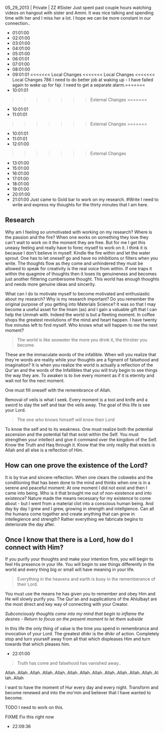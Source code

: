 05_29_2013 | Private | ZZ 
#Sister
Just spent past couple hours watching videos on hangout with sister and Ammi. It was nice talking and spending time with her and I miss her a lot. I hope we can be more constant in our connection..
* 01:01:00
* 02:01:00
* 03:01:00
* 04:01:00
* 05:01:00
* 06:01:01
* 07:01:00
* 08:01:00
* 09:01:01
<<<<<<< Local Changes
<<<<<<< Local Changes
<<<<<<< Local Changes
786
I need to do better job at waking up - I have failed again to wake up for fajr. I need to get a separate alarm.=======
* 10:01:01
>>>>>>> External Changes
=======
* 10:01:01
* 11:01:01
>>>>>>> External Changes
=======
* 10:01:01
* 11:01:01
* 12:01:00
>>>>>>> External Changes
* 13:01:00
* 15:01:00
* 16:01:00
* 17:01:00
* 18:01:00
* 19:01:00
* 20:01:00
* 21:01:00
Just came to Gold bar to work on my research.
#Write
I need to write and express my thoughts for the thirty minutes that I am here. 

Research
---

Why am I feeling so unmotivated with working on my research? Where is the passion and the fire? When one works on something they love they can't wait to work on it the moment they are free. But for me I get this uneasy feeling and really have to forec myself to work on it. I think it is because I don't believe in myself. Kindle the fire within and let the water sprout. One has to let oneself go and have no inhibitions or filters when you write. The thoughts flow as they come and unhindered they must be allowed to speak for creativity is the real voice from within. If one traps it within the quagmire of thoughts then it loses its genuineness and becomes just another flittering cumbersome thought. This world has enough thoughts and needs more genuine ideas and sincerity. 

What can I do to motivate myself to become motivated and enthusiastic about my research? Why is my research important? 
Do you remember the original purpose of you getting into Materials Science? It was so that I may become a useful asset for the Imam (as) and I gain a valuable gift that I can help the Ummah with. Indeed the world is but a fleeting moment. In coffee shops the greatest revolutions of the mind and heart happen. I have twenty five minutes left to find myself. Who knows what will happen to me the next moment?
> The world is like *seawater* the more you drink it, the thirstier you become.

These are the immaculate words of the infallible. 
When will you realize that they're words are reality while your thoughts are a figment of falsehood and imagination? It is when you realize the world is actually a reflection of the Qur'an and the words of the Infallibles that you will truly begin to see things the way they are.
To awaken is to live every moment as if it is eternity and wait not for the next moment. 

One must fill oneself with the remembrance of Allah.

Removal of veils is what I seek. Every moment is a tool and knife and a sword to slay the self and tear the veils away. The goal of this life is see your Lord. 
> The one who knows himself will know their Lord

To know the self and to its weakness. One must realize both the potential ascension and the potential fall that exist within the Self. You must strengthen your intellect and give it command over the kingdom of the Self. Know the Truth and Haq through it. Know that the only reality that exists is Allah and all else is a reflection of Him. 

How can one prove the existence of the Lord?
---

It is by true and sincere reflection. When one clears the cobwebs and the conditioning that has been done to the mind and thinks when one is in a serene and peaceful moment: At one moment I did not exist and then I came into being. Who is it that brought me out of non-existence and into existence? Nature made the means necessary for my existence to come about - but I went from a material clot into a conscious human being. And day by day I grew and I grew, growing in strength and intellgience. Can all the humans come together and create anything that can grow in intellegience and strength? Rather everything we fabricate begins to deteriorate the day after.

Once I know that there is a Lord, how do I connect with Him?
---
If you purify your thoughts and make your intention firm, you will begin to feel His presence in your life. You will begin to see things differently in the world and every thing big or small will have meaning in your life. 
> Everything in the heavens and earth is busy in the rememberance of their Lord. 

You must use the means he has given you to remember and obey Him and He will slowly purify you. The Qur'an and supplications of the Ahlulbayt are the most direct and key way of connecting with your Creator. 

_Subconciously thoughts come into my mind that begin to inflame the desires - Return to focus on the present moment to let them subside_

In this life the only thing of value is the time you spend in remembrance and invocation of your Lord. The greatest dhikr is the dhikr of action. Completely stop and turn yourself away from all that which displeases Him and turn towards that which pleases him. 

* 22:01:00

>Truth has come and falsehood has vanished away..

Allah..Allah..Allah..Allah..Allah..Allah..Allah..Allah..Allah..Allah..Allah..Allah..Allah..Allah

I want to have the moment of Hur every day and every night. Transform and become renewed and into the mo'min and believer that I have wanted to become. 

TODO I need to work on this. 

FIXME Fix this right now 

* 22:09:36
